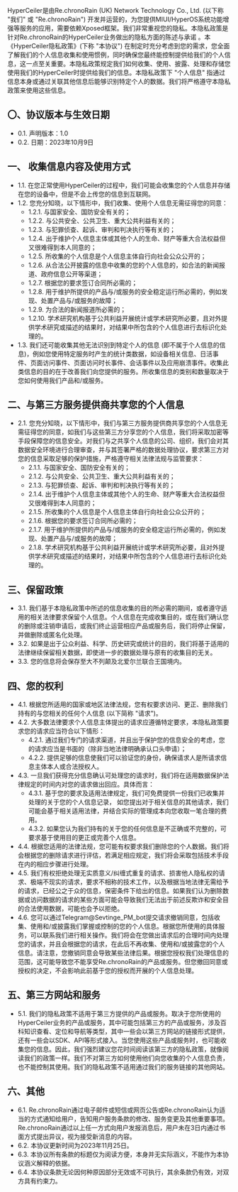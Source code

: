 HyperCeiler是由Re.chronoRain (UK) Network Technology Co., Ltd. (以下称 "我们" 或 "Re.chronoRain") 开发并运营的，为您提供MIUI/HyperOS系统功能增强等服务的应用，需要依赖Xposed框架。我们非常重视您的隐私。本隐私政策是针对Re.chronoRain的HyperCeiler业务做出的隐私方面的陈述与承诺 。本《HyperCeiler隐私政策》(下称 "本协议") 在制定时充分考虑到您的需求，您全面了解我们的个人信息收集和使用惯例，同时确保您最终能控制提供给我们的个人信息，这一点至关重要。本隐私政策规定我们如何收集、使用、披露、处理和存储您使用我们的HyperCeiler时提供给我们的信息。本隐私政策下 "个人信息" 指通过信息本身或通过关联其他信息后能够识别特定个人的数据。我们将严格遵守本隐私政策来使用这些信息。

## 〇、协议版本与生效日期
- 0.1. 声明版本：1.0
- 0.2. 日期：2023年10月9日

## 一、 收集信息内容及使用方式
- 1.1. 在您正常使用HyperCeiler的过程中，我们可能会收集您的个人信息并存储在您的设备中，但是不会上传您的信息到互联网。
- 1.2. 您充分知晓，以下情形中，我们收集、使用个人信息无需征得您的同意：
  - 1.2.1. 与国家安全、国防安全有关的；
  - 1.2.2. 与公共安全、公共卫生、重大公共利益有关的；
  - 1.2.3. 与犯罪侦查、起诉、审判和判决执行等有关的；
  - 1.2.4. 出于维护个人信息主体或其他个人的生命、财产等重大合法权益但又很难得到本人同意的；
  - 1.2.5. 所收集的个人信息是个人信息主体自行向社会公众公开的；
  - 1.2.6. 从合法公开披露的信息中收集的您的个人信息的，如合法的新闻报道、政府信息公开等渠道；
  - 1.2.7. 根据您的要求签订合同所必需的；
  - 1.2.8. 用于维护所提供的产品与/或服务的安全稳定运行所必需的，例如发现、处置产品与/或服务的故障；
  - 1.2.9. 为合法的新闻报道所必需的；
  - 1.2.10. 学术研究机构基于公共利益开展统计或学术研究所必要，且对外提供学术研究或描述的结果时，对结果中所包含的个人信息进行去标识化处理的。
- 1.3. 我们还可能收集其他无法识别到特定个人的信息 (即不属于个人信息的信息)，例如您使用特定服务时产生的统计类数据，如设备相关信息、日活事件、页面访问事件、页面访问时长事件、会话事件以及应用崩溃事件。收集此类信息的目的在于改善我们向您提供的服务。所收集信息的类别和数量取决于您如何使用我们产品和/或服务。

## 二、与第三方服务提供商共享您的个人信息
- 2.1. 您充分知晓，以下情形中，我们与第三方服务提供商共享您的个人信息无需征得您的同意，如我们与这些第三方分享您的个人信息，我们将采取加密等手段保障您的信息安全。对我们与之共享个人信息的公司、组织，我们会对其数据安全环境进行合理审查，并与其签署严格的数据处理协议，要求第三方对您的信息采取足够的保护措施，严格遵守相关法律法规与监管要求：
  - 2.1.1. 与国家安全、国防安全有关的；
  - 2.1.2. 与公共安全、公共卫生、重大公共利益有关的；
  - 2.1.3. 与犯罪侦查、起诉、审判和判决执行等有关的；
  - 2.1.4. 出于维护个人信息主体或其他个人的生命、财产等重大合法权益但又很难得到本人同意的；
  - 2.1.5. 所收集的个人信息是个人信息主体自行向社会公众公开的；
  - 2.1.6. 根据您的要求签订合同所必需的；
  - 2.1.7. 用于维护所提供的产品与/或服务的安全稳定运行所必需的，例如发现、处置产品与/或服务的故障；
  - 2.1.8. 学术研究机构基于公共利益开展统计或学术研究所必要，且对外提供学术研究或描述的结果时，对结果中所包含的个人信息进行去标识化处理的。

## 三、保留政策
- 3.1. 我们基于本隐私政策中所述的信息收集的目的所必需的期间，或者遵守适用的相关法律要求保留个人信息。个人信息在完成收集目的，或在我们确认您的删除或注销申请后，或我们终止运营相应产品或服务后，我们将停止保留，并做删除或匿名化处理。
- 3.2. 如果是出于公众利益、科学、历史研究或统计的目的，我们将基于适用的法律继续保留相关数据，即使进一步的数据处理与原有的收集目的无关。
- 3.3. 您的信息将会保存至大不列颠及北爱尔兰联合王国境内。

## 四、您的权利
- 4.1. 根据您所适用的国家或地区法律法规，您有权要求访问、更正、删除我们持有的与您相关的任何个人信息 (以下简称 "请求")。
- 4.2. 大多数法律要求个人信息主体提出的请求应遵循特定要求，本隐私政策要求您的请求应当符合以下情形：
  - 4.2.1. 通过我们专门的请求渠道，并且出于保护您的信息安全的考虑，您的请求应当是书面的（除非当地法律明确承认口头申请）；
  - 4.2.2. 提供足够的信息使我们可以验证您的身份，确保请求人是所请求信息主体本人或合法授权人。
- 4.3. 一旦我们获得充分信息确认可处理您的请求时，我们将在适用数据保护法律规定的时间内对您的请求做出回应。具体而言：
  - 4.3.1. 基于您的要求及适用法律规定，我们可免费提供一份我们已收集并处理的关于您的个人信息记录， 如您提出对于相关信息的其他请求，我们可能会基于相关适用法律，并结合实际的管理成本向您收取一笔合理的费用。
  - 4.3.2. 如果您认为我们持有的关于您的任何信息是不正确或不完整的，可要求基于使用目的更正或完善个人信息。
- 4.4. 根据您适用的法律法规，您可能有权要求我们删除您的个人数据。我们将会根据您的删除请求进行评估，若满足相应规定，我们将会采取包括技术手段在内的相应步骤进行处理。
- 4.5. 我们有权拒绝处理无实质意义/纠缠式重复的请求、损害他人隐私权的请求、极端不现实的请求，要求不相称的技术工作，以及根据当地法律无需给予的请求，已经公之于众的信息，保密条件下给出的信息。如果我们认为删除数据或访问数据的请求的某些方面可能会导致我们无法出于前述反欺诈和安全目的合法使用数据，可能也会予以拒绝。
- 4.6. 您可以通过Telegram@Sevtinge_PM_bot提交请求撤销同意，包括收集、使用和/或披露我们掌握或控制的您的个人信息。根据您所使用的具体服务，可以联系我们进行相关操作。我们将会在您做出请求后的合理时间内处理您的请求，并且会根据您的请求，在此后不再收集、使用和/或披露您的个人信息。请注意，您撤销同意会导致某些法律后果。根据您授权我们处理信息的范围，这可能导致您不能享受Re.chronoRain的产品或服务。但您撤回同意或授权的决定，不会影响此前基于您的授权而开展的个人信息处理。

## 五、第三方网站和服务
- 5.1. 我们的隐私政策不适用于第三方提供的产品或服务。取决于您所使用的HyperCeiler业务的产品或服务，其中可能包括第三方的产品或服务，涉及百科知识查看、定位和导航等类型，其中一些会以第三方网站的链接形式提供，还有一些会以SDK、API等形式接入。当您使用这些产品或服务时，也可能收集您的信息。因此，我们强烈建议您花时间阅读该第三方的隐私政策，就像阅读我们的政策一样。我们不对第三方如何使用他们向您收集的个人信息负责，也不能控制其使用。我们的隐私政策不适用通过我们的服务链接的其他网站。

## 六、其他
- 6.1. Re.chronoRain通过电子邮件或短信或网页公告或Re.chronoRain认为适当的方式通知给用户，告知用户服务条款的修改、服务变更及其他重要事项。Re.chronoRain通过以上任一方式向用户发报消息后，用户未在3日内通过书面方式提出异议，视为接受新消息的内容。
- 6.2. 本协议更新时间为2023年11月25日。
- 6.3. 本协议所有条款的标题仅为阅读方便，本身并无实际涵义，不能作为本协议涵义解释的依据。
- 6.4. 本协议条款无论因何种原因部分无效或不可执行，其余条款仍有效，对双方具有约束力。
